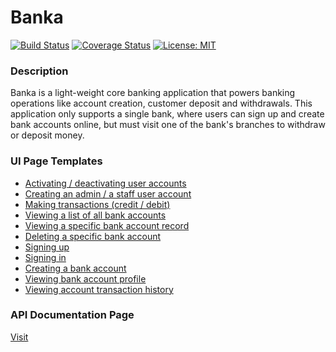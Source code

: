 # Banka
[![Build Status](https://travis-ci.org/B3zaleel/Banka.svg?branch=develop)](https://travis-ci.org/B3zaleel/Banka)
[![Coverage Status](https://coveralls.io/repos/github/B3zaleel/Banka/badge.svg?branch=develop)](https://coveralls.io/github/B3zaleel/Banka?branch=develop)
[![License: MIT](https://img.shields.io/badge/License-MIT-yellow.svg)](https://opensource.org/licenses/MIT)

### Description
Banka is a light-weight core banking application that powers banking operations like account creation, customer deposit and withdrawals.
This application only supports a single bank, where users can sign up and create bank accounts online, but must visit one of the bank's branches to withdraw or deposit money.

### UI Page Templates
- [Activating / deactivating user accounts](https://b3zaleel.github.io/Banka/UI/manageUserAccounts.html)
- [Creating an admin / a staff user account](https://b3zaleel.github.io/Banka/UI/createStaffAccount.html)
- [Making transactions (credit / debit)](https://b3zaleel.github.io/Banka/UI/makeTransaction.html)
- [Viewing a list of all bank accounts](https://b3zaleel.github.io/Banka/UI/manageBankAccounts.html)
- [Viewing a specific bank account record](https://b3zaleel.github.io/Banka/UI/manageBankAccounts.html)
- [Deleting a specific bank account](https://b3zaleel.github.io/Banka/UI/manageBankAccounts.html)
- [Signing up](https://b3zaleel.github.io/Banka/UI/signUp.html)
- [Signing in](https://b3zaleel.github.io/Banka/UI/signIn.html)
- [Creating a bank account](https://b3zaleel.github.io/Banka/UI/createBankAccount.html)
- [Viewing bank account profile](https://b3zaleel.github.io/Banka/UI/userHomepage.html)
- [Viewing account transaction history](https://b3zaleel.github.io/Banka/UI/uh-Transactions.html)

### API Documentation Page
[Visit](http://b3zaleel.github.io/Banka/api/v1/doc/index.html)
